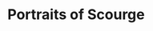 ---
layout: media
title: "Portraits of Scourge"
tags:
  categories: 3d
blurb: "Portraits of Scourge"
show_blurb: true
ads: false
share: false
show_url: true
image:
  id: 33342345990
photoset:
  id: "72157679520931262"
---